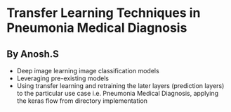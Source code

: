 # Transfer Learning Techniques in Pneumonia Medical Diagnosis
## By Anosh.S
- Deep image learning image classification models
- Leveraging pre-existing models 
- Using transfer learning and retraining the later layers (prediction layers) to the particular use case i.e. Pneumonia Medical Diagnosis, applying the keras flow from directory implementation
